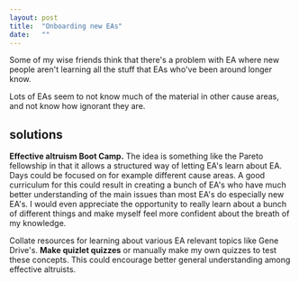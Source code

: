 ```yaml
---
layout: post
title:  "Onboarding new EAs"
date:   ""
---
```


Some of my wise friends think that there's a problem with EA where new people aren't learning all the stuff that EAs who've been around longer know.

Lots of EAs seem to not know much of the material in other cause areas, and not know how ignorant they are.

## solutions

**Effective altruism Boot Camp.** The idea is something like the Pareto fellowship in that it allows a structured way of letting EA's learn about EA. Days could be focused on for example different cause areas. A good curriculum for this could result in creating a bunch of EA's who have much better understanding of the main issues than most EA's do especially new EA's. I would even appreciate the opportunity to really learn about a bunch of different things and make myself feel more confident about the breath of my knowledge.

Collate resources for learning about various EA relevant topics like Gene Drive's. **Make quizlet quizzes** or manually make my own quizzes to test these concepts. This could encourage better general understanding among effective altruists.
